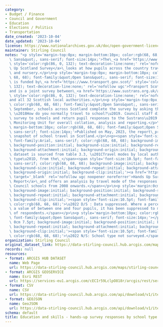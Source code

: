 ```yaml
---
category:
- Budget / Finance
- Council and Government
- Education
- Elections / Politics
- Transportation
date_created: '2023-10-04'
date_updated: '2023-10-04'
license: https://www.nationalarchives.gov.uk/doc/open-government-licence/version/3/
maintainer: Stirling Council
notes: "<p style='margin-top:0px; margin-bottom:10px; color:rgb(68, 68, 68); font-family:&quot;Open\
  \ Sans&quot;, sans-serif; font-size:14px;'>The\_<a href='https://www.sustrans.org.uk/our-blog/projects/uk-wide/scotland/hands-up-scotland-survey/'\
  \ style='color:rgb(86, 0, 132); text-decoration-line:none;' rel='nofollow ugc'>Hands\
  \ Up Scotland Survey</a>\_looks at how pupils across the country travel to school\
  \ and nursery.</p>\n<p style='margin-top:0px; margin-bottom:10px; color:rgb(68,\
  \ 68, 68); font-family:&quot;Open Sans&quot;, sans-serif; font-size:14px;'>The project\
  \ is funded by\_<a href='https://www.transport.gov.scot/' style='color:rgb(86, 0,\
  \ 132); text-decoration-line:none;' rel='nofollow ugc'>Transport Scotland</a>\_\
  and is a joint survey between\_<a href='https://www.sustrans.org.uk/about-us/our-work-in-scotland/'\
  \ style='color:rgb(86, 0, 132); text-decoration-line:none;' rel='nofollow ugc'>Sustrans</a>\_\
  and all 32 Scottish local authorities.</p>\n<p style='margin-top:0px; margin-bottom:10px;\
  \ color:rgb(68, 68, 68); font-family:&quot;Open Sans&quot;, sans-serif; font-size:14px;'>Each\
  \ September, schools across Scotland complete the survey by asking their pupils\
  \ \u2018How do you normally travel to school?\u2019. Council staff distribute the\
  \ survey to schools and return pupil responses to the Sustrans\u2019 Research and\
  \ Monitoring Unit for overall collation, analysis and reporting.</p>\n<p style='margin-top:0px;\
  \ margin-bottom:10px; color:rgb(68, 68, 68); font-family:&quot;Open Sans&quot;,\
  \ sans-serif; font-size:14px;'>Published on May, 2023, the report\_provides a valuable\
  \ snapshot of school travel in Scotland.</p>\n<p><span style='font-size:10.5pt;\
  \ font-family:Arial, sans-serif; color:rgb(68, 68, 68); background-image:initial;\
  \ background-position:initial; background-size:initial; background-repeat:initial;\
  \ background-attachment:initial; background-origin:initial; background-clip:initial;'>This\
  \ dataset is sourced from table 3.3, \u201CTravel modes by local authority and school\
  \ type\u201D, from the\_</span><span style='font-size:10.5pt; font-family:Arial,\
  \ sans-serif; color:rgb(68, 68, 68); background-image:initial; background-position:initial;\
  \ background-size:initial; background-repeat:initial; background-attachment:initial;\
  \ background-origin:initial; background-clip:initial;'><a href='https://www.sustrans.org.uk/our-blog/projects/uk-wide/scotland/hands-up-scotland-survey/'\
  \ target='_blank' rel='nofollow ugc noopener noreferrer'>Hands Up Survey Annual\
  \ Report</a>\_and offers an analysis by travel mode of the responses from Stirling\
  \ Council schools from 2008 onwards.</span></p>\n<p style='margin:0cm 0cm 7.5pt;\
  \ background-image:initial; background-position:initial; background-size:initial;\
  \ background-repeat:initial; background-attachment:initial; background-origin:initial;\
  \ background-clip:initial;'><span style='font-size:10.5pt; font-family:Arial, sans-serif;\
  \ color:rgb(68, 68, 68);'>\u2022 D/S : Data suppressed. Where a percentage represents\
  \ a value of between one and four pupils, it has been suppressed to maintain anonymity\
  \ of respondents.</span></p>\n<p style='margin-bottom:10px; color:rgb(68, 68, 68);\
  \ font-family:&quot;Open Sans&quot;, sans-serif; font-size:14px;'></p>\n<p style='margin:0cm\
  \ 0cm 7.5pt; background-image:initial; background-position:initial; background-size:initial;\
  \ background-repeat:initial; background-attachment:initial; background-origin:initial;\
  \ background-clip:initial;'><span style='font-size:10.5pt; font-family:Arial, sans-serif;\
  \ color:rgb(68, 68, 68);'>\u2022 N/S: School type not surveyed.</span></p>"
organization: Stirling Council
original_dataset_link: https://data-stirling-council.hub.arcgis.com/maps/stirling-council::education-and-skills-hands-up-survey-responses-by-school-type-2022
records: null
resources:
- format: ARCGIS HUB DATASET
  name: Web Page
  url: https://data-stirling-council.hub.arcgis.com/maps/stirling-council::education-and-skills-hands-up-survey-responses-by-school-type-2022
- format: ARCGIS GEOSERVICE
  name: Esri REST
  url: https://services-eu1.arcgis.com/cECIr59LclpO818r/arcgis/rest/services/education%20and%20skills%20-%20hands-up%20survey%20responses%20by%20school%20type%20(2022)/FeatureServer/0
- format: CSV
  name: CSV
  url: https://data-stirling-council.hub.arcgis.com/api/download/v1/items/fc5ce67063714b6399c04e043d4c4ed6/csv?layers=0
- format: GEOJSON
  name: GeoJSON
  url: https://data-stirling-council.hub.arcgis.com/api/download/v1/items/fc5ce67063714b6399c04e043d4c4ed6/geojson?layers=0
schema: default
title: Education and skills - hands-up survey responses by school type (2022)
---
```

